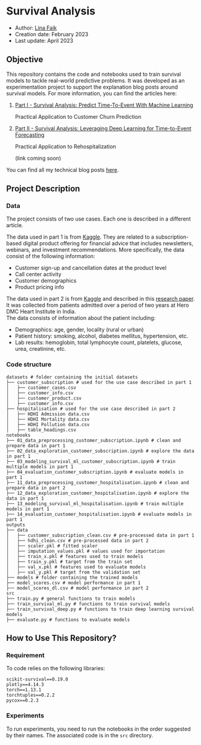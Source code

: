 # Survival Analysis

- Author: [Lina Faik](https://www.linkedin.com/in/lina-faik/)
- Creation date: February 2023
- Last update: April 2023

## Objective

This repository contains the code and notebooks used to train survival models to tackle real-world predictive problems. It was developed as an experimentation project to support the explanation blog posts around survival models. For more information, you can find the articles here:

1. [Part I - Survival Analysis: Predict Time-To-Event With Machine Learning](https://towardsdatascience.com/survival-analysis-predict-time-to-event-with-machine-learning-part-i-ba52f9ab9a46)

   Practical Application to Customer Churn Prediction

2. [Part II - Survival Analysis: Leveraging Deep Learning for Time-to-Event Forecasting](https://towardsdatascience.com/survival-analysis-leveraging-deep-learning-for-time-to-event-forecasting-5c55bd4bb066)    
   
   Practical Application to Rehospitalization

   (link coming soon)

<div class="alert alert-block alert-info"> You can find all my technical blog posts <a href = https://linafaik.medium.com/>here</a>. </div>

## Project Description

### Data

The project consists of two use cases. Each one is described in a different article.

The data used in part 1 is from [Kaggle](https://www.kaggle.com/datasets/gsagar12/dspp1). 
They are related to a subscription-based digital product offering for financial advice that includes newsletters, webinars, and investment recommendations. More specifically, the data consist of the following information:

- Customer sign-up and cancellation dates at the product level
- Call center activity
- Customer demographics
- Product pricing info

The data used in part 2 is from [Kaggle](https://www.kaggle.com/datasets/ashishsahani/hospital-admissions-data?select=HDHI+Admission+data.csv) and described in this [research paper](https://www.mdpi.com/2075-4418/12/2/241).
It was collected from patients admitted over a period of two years at Hero DMC Heart Institute in India.  
The data consists of information about the patient including:
- Demographics: age, gender, locality (rural or urban)
- Patient history: smoking, alcohol, diabetes mellitus, hypertension, etc.
- Lab results: hemoglobin, total lymphocyte count, platelets, glucose, urea, creatinine, etc.

### Code structure

```
datasets # folder containing the initial datasets
├── customer_subscription # used for the use case described in part 1
│   ├── customer_cases.csv
│   ├── customer_info.csv
│   ├── customer_product.csv
│   ├── customer_info.csv
├── hospitalisation # used for the use case described in part 2
│   ├── HDHI Admission data.csv
│   ├── HDHI Mortality data.csv
│   ├── HDHI Pollution data.csv
│   ├── table_headings.csv
notebooks
├── 01_data_preprocessing_customer_subscription.ipynb # clean and prepare data in part 1
├── 02_data_exploration_customer_subscription.ipynb # explore the data in part 1
├── 03_modeling_survival_ml_customer_subscription.ipynb # train multiple models in part 1
├── 04_evaluation_customer_subscription.ipynb # evaluate models in part 1
├── 11_data_preprocessing_customer_hospitalisation.ipynb # clean and prepare data in part 2
├── 12_data_exploration_customer_hospitalisation.ipynb # explore the data in part 1
├── 13_modeling_survival_ml_hospitalisation.ipynb # train multiple models in part 1
├── 14_evaluation_customer_hospitalisation.ipynb # evaluate models in part 1
outputs
├── data
│   ├── customer_subscription_clean.csv # pre-processed data in part 1
│   ├── hdhi_clean.csv # pre-processed data in part 2
│   ├── scaler.pkl # fitted scaler
│   ├── imputation_values.pkl # values used for importation
│   ├── train_x.pkl # features used to train models
│   ├── train_y.pkl # target from the train set
│   ├── val_x.pkl # features used to evaluate models
│   ├── val_y.pkl # target from the validation set
├── models # folder containing the trained models
├── model_scores.csv # model performance in part 1
├── model_scores_dl.csv # model performance in part 2
src
├── train.py # general functions to train models           
├── train_survival_ml.py # functions to train survival models
├── train_survival_deep.py # functions to train deep learning survival models
├── evaluate.py # functions to evaluate models
```

## How to Use This Repository?

### Requirement

To code relies on the following libraries:

```
scikit-survival==0.19.0 
plotly==4.14.3
torch==1.13.1
torchtuples==0.2.2
pycox==0.2.3
```

### Experiments

To run experiments, you need to run the notebooks in the order suggested by their names. 
The associated code is in the `src` directory.
